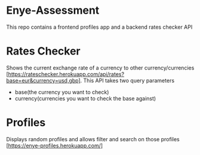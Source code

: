 # Enye-Assessment
This repo contains a frontend profiles app and a backend rates checker API

# Rates Checker
Shows the current exchange rate of a currency to other currency/currencies
[https://rateschecker.herokuapp.com/api/rates?base=eur&currency=usd,gbp].
This API takes two query parameters
* base(the currency you want to check)
* currency(currencies you want to check the base against)


# Profiles
Displays random profiles and allows filter and search on those profiles
[https://enye-profiles.herokuapp.com/]
